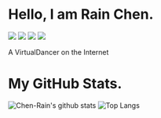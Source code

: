 # Hello, I am Rain Chen.

<p align="left">
    <a href=https://img.shields.io/badge/OS-Mac-99ccff><img src="https://img.shields.io/badge/OS-Mac-99ccff.svg"></a>
    <a href=https://img.shields.io/badge/Text-VS_Code-b9ccff><img src="https://img.shields.io/badge/Text-VS_Code-b9ccff.svg"></a>
    <a href=https://img.shields.io/badge/IDE-Xcode-e5ccff><img src="https://img.shields.io/badge/IDE-Xcode-e5ccff.svg"></a>
    <a href=https://img.shields.io/badge/Lang-C++-ffccff><img src="https://img.shields.io/badge/Lang-C++-ffccff.svg"></a>
</p>

A VirtualDancer on the Internet

# My GitHub Stats.

![Chen-Rain's github stats](https://github-readme-stats.vercel.app/api?username=Chen-Rain&show_icons=true&title_color=9745f5&icon_color=9f4bff&text_color=000000&bg_color=DEG,99ccff,b0ccff,e5ccff)
![Top Langs](https://github-readme-stats.vercel.app/api/top-langs/?username=Chen-Rain&layout=compact&title_color=9745f5&text_color=000000&icon_color=9f4bff&bg_color=DEG,e5ccff,ffccff)
